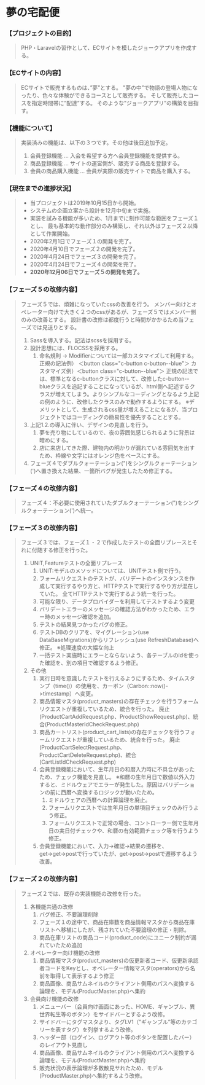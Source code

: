
# 夢の宅配便

### 【プロジェクトの目的】

   > PHP・Laravelの習作として、ECサイトを模したジョークアプリを作成する。

### 【ECサイトの内容】

   >ECサイトで販売するものは、”夢”とする。
   >"夢の中”で物語の登場人物になったり、色々な体験ができるコースとして販売する。
   >そして販売したコースを指定時間帯に”配達”する。
   >そのような”ジョークアプリ”の構築を目指す。

### 【機能について】

  >実装済みの機能は、以下の３つです。その他は後日追加予定。
  >1.  会員登録機能        …  入会を希望する方へ会員登録機能を提供する。
  >1.  商品登録機能        …  サイトの運営側が、販売する商品を登録する。
  >1.  会員の商品購入機能   …  会員が実際の販売サイトで商品を購入する。

### 【現在までの進捗状況】

   >*  当プロジェクトは2019年10月15日から開始。
   >*  システムの企画立案から設計を12月中旬まで実施。
   >*  実装を試みる機能が多いため、1月までに制作可能な範囲をフェーズ１とし、
       最も基本的な動作部分のみ構築し、それ以外はフェーズ２以降として作業開始。
   >*  2020年2月1日でフェーズ１の開発を完了。
   >*  2020年4月10日でフェーズ２の開発を完了。
   >*  2020年4月24日でフェーズ３の開発を完了。
   >*  2020年4月24日でフェーズ４の開発を完了。
   >*  **2020年12月06日でフェーズ５の開発を完了。**

### 【フェーズ５の改修内容】
   >  フェーズ５では、煩雑になっていたcssの改善を行う。
   >  メンバー向けとオペレーター向けで大きく２つのcssがあるが、フェーズ５ではメンバー側のみの改善とする。
   >  設計書の改修は都度行うと時間がかかるため当フェーズでは見送りとする。
   > 1. Sassを導入する。記法はscssを採用する。
   > 1. 設計思想には、FLOCSSを採用する。
   >    1. 命名規則 → Modifierについては一部カスタマイズして利用する。
   >      正規の記法例）  ＜button class="c-button c-button--blue"＞
   >      カスタマイズ例）＜button class="c-button--blue"＞
   >      正規の記法では、標準となるc-buttonクラスに対して、改修したc-button--blueクラスを追記することになっているが、html側へ記述するクラスが増えてしまう。よりシンプルなコーディングとなるよう上記の例のように、改修したクラスのみで動作するようにする。
   >      ※デメリットとして、生成されるcss量が増えることになるが、当プロジェクトではコーディングの簡易性を優先することとする。
   > 1. 上記1.2.の導入に伴い、デザインの見直しを行う。
   >    1. 夢を売り物にしているので、夜の雰囲気感じられるように背景は暗めにする。
   >    1. 店に来店してきた際、建物内の明かりが漏れている雰囲気を出すため、枠線や文字にはオレンジ色をベースにする。
   > 1. フェーズ４でダブルクォーテーション(")をシングルクォーテーション(')へ置き換えた結果、一箇所バグが発生したため修正する。

### 【フェーズ４の改修内容】
   >   フェーズ４：不必要に使用されていたダブルクォーテーション(")をシングルクォーテーション(')へ統一。

### 【フェーズ３の改修内容】
   >   フェーズ３では、フェーズ１・２で作成したテストの全面リプレースとそれに付随する修正を行った。
   > 1. UNIT,Featureテストの全面リプレース
   >    1. UNIT:モデルのメソッドについては、UNITテスト側で行う。
   >    1. フォームリクエストのテストが、バリデートのインスタンスを作成して実行するやり方と、HTTPテストで実行するやり方が混在していた。
   全てHTTPテストで実行するよう統一を行った。
   >    1. 可能な限り、データプロバイダーを利用してテストするよう変更
   >    1. バリデートエラーのメッセージの確認方法がわかったため、エラー時のメッセージ確認を追加。
   >    1. テストの結果見つかったバグの修正。
   >    1. テストDBのクリアを、マイグレーション(use DataBaseMigrations)からリフレッシュ(use RefreshDatabase)へ修正。
           ※処理速度の大幅な向上
   >    1. 一括テスト実施時にエラーとならないよう、各テーブルのidを使った確認を、別の項目で確認するよう修正。
   > 1. その他
   >    1. 実行日時を意識したテストを行えるようにするため、タイムスタンプ（time()）の使用を、カーボン（Carbon::now()->timestamp）へ変更。
   >    1. 商品情報マスタ(product_masters)の存在チェックを行うフォームリクエストが重複しているため、統合を行った。
            廃止(ProductCartAddRequest.php、ProductShowRequest.php)、統合(ProductMasterIdCheckRequest.php)
   >    1. 商品カートリスト(product_cart_lists)の存在チェックを行うフォームリクエストが重複しているため、統合を行った。
            廃止(ProductCartSelectRequest.php、ProductCartDeleteRequest.php)、統合(CartListIdCheckRequest.php)
   >    1. 会員登録機能において、生年月日の和暦入力時に不具合があったため、チェック機能を見直し。
            ※和暦の生年月日で数値以外入力すると、ミドルウェアでエラーが発生した。原因はバリデーションの前に西暦へ変換するロジックが動いたため。
   >       1. ミドルウェアの西暦への計算論理を廃止。
   >       1. フォームリクエストでは生年月日の単項目チェックのみ行うよう修正。
   >       1. フォームリクエストで正常の場合、コントローラー側で生年月日の実日付チェックや、和暦の有効範囲チェック等を行うよう修正。
   >    1. 会員登録機能において、入力→確認→結果の遷移を、get→get→postで行っていたが、get→post→postで遷移するよう改善。

### 【フェーズ２の改修内容】
   >   フェーズ２では、既存の実装機能の改修を行った。
   > 1. 各機能共通の改修
   >    1. バグ修正、不要論理削除
   >    1. フェーズ１の途中で、商品在庫数を商品情報マスタから商品在庫リストへ移植にしたが、残されていた不要論理の修正・削除。
   >    1. 商品在庫リストの商品コード(product_code)にユニーク制約が漏れていたため追加
   > 1. オペレーター向け機能の改修
   >    1. 商品情報マスタ(product_masters)の仮更新者コード、仮更新承認者コードをKeyとし、オペレーター情報マスタ(operators)から名前を取得して表示するよう修正
   >    1. 商品画像、商品サムネイルのクライアント側用のパスへ変換する論理を、モデル(ProductMaster.php)へ集約
   > 1. 会員向け機能の改修
   >    1. メニューバー（会員向け画面にあった、HOME、ギャンブル、異世界転生等のボタン）をサイドバーとするよう改修。
   >    1. サイドバーにタグマスタより、タグLV1（”ギャンブル”等のカテゴリーを表すタグ）を列挙するよう改修。
   >    1. ヘッダー部（ログイン、ログアウト等のボタンを配置したバー）のレイアウト見直し
   >    1. 商品画像、商品サムネイルのクライアント側用のパスへ変換する論理を、モデル(ProductMaster.php)へ集約
   >    1. 販売状況の表示論理が多数散見サれたため、モデル(ProductMaster.php)へ集約するよう改修。
